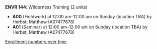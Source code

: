 **ENVR 144**: Wilderness Training (2 units)

- **A00** (Fieldwork) at 12:00 am–12:00 am on Sunday (location TBA) by Herbst, Matthew (A07477678)
- **A01** (Seminar) at 12:00 am–12:00 am on Sunday (location TBA) by Herbst, Matthew (A07477678)

[Enrollment numbers over time](./ENVR144.tsv)
